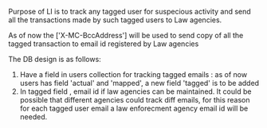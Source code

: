 Purpose of LI is to track any tagged user for suspecious activity and send all the transactions made by
such tagged users to Law agencies.

As of now the ['X-MC-BccAddress'] will be used to send copy of all the tagged transaction to email id registered by
Law agencies

The DB design is as follows:

1) Have a field in users collection for tracking tagged emails 
    : as of now users has field 'actual' and 'mapped', a new field 'tagged' is to be added
2) In tagged field , email id if law agencies can be maintained.
    It could be possible that different agencies could track diff emails, for this reason for each tagged user email a law enforecment agency email id will be needed.

